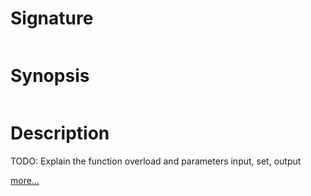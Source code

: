 # Signature
```vikid-signature
```

# Synopsis
```vikid-synopsis
```

# Description
TODO: Explain the function overload and parameters input, set, output

[more...](https://en.wikipedia.org/wiki/Complement_(set_theory)#Relative_complement)